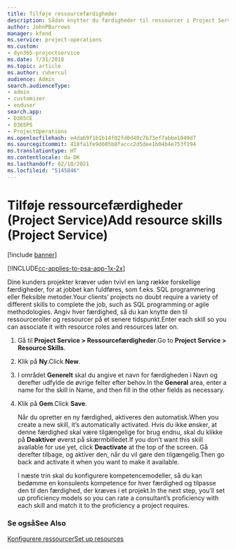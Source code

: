 ```yaml
---
title: Tilføje ressourcefærdigheder
description: Sådan knytter du færdigheder til ressourcer i Project Service
author: JohnPBurrows
manager: kfend
ms.service: project-operations
ms.custom:
- dyn365-projectservice
ms.date: 7/31/2018
ms.topic: article
ms.author: ruhercul
audience: Admin
search.audienceType:
- admin
- customizer
- enduser
search.app:
- D365CE
- D365PS
- ProjectOperations
ms.openlocfilehash: e4da69f1b1b14f02fd0d40c7b73ef7abbe1049d7
ms.sourcegitcommit: 418fa1fe9d605b8faccc2d5dee1b04b4e753f194
ms.translationtype: HT
ms.contentlocale: da-DK
ms.lasthandoff: 02/10/2021
ms.locfileid: "5145846"
---
```

# <a name="add-resource-skills-project-service"></a><span data-ttu-id="5490c-103">Tilføje ressourcefærdigheder (Project Service)</span><span class="sxs-lookup"><span data-stu-id="5490c-103">Add resource skills (Project Service)</span></span>

[!include [banner](../includes/psa-now-project-operations.md)]

[!INCLUDE[cc-applies-to-psa-app-1x-2x](../includes/cc-applies-to-psa-app-1x-2x.md)]

<span data-ttu-id="5490c-104">Dine kunders projekter kræver uden tvivl en lang række forskellige færdigheder, for at jobbet kan fuldføres, som f.eks. SQL programmering eller fleksible metoder.</span><span class="sxs-lookup"><span data-stu-id="5490c-104">Your clients’ projects no doubt require a variety of different skills to complete the job, such as SQL programming or agile methodologies.</span></span> <span data-ttu-id="5490c-105">Angiv hver færdighed, så du kan knytte den til ressourceroller og ressourcer på et senere tidspunkt.</span><span class="sxs-lookup"><span data-stu-id="5490c-105">Enter each skill so you can associate it with resource roles and resources later on.</span></span>  
  
1. <span data-ttu-id="5490c-106">Gå til **Project Service > Ressourcefærdigheder**.</span><span class="sxs-lookup"><span data-stu-id="5490c-106">Go to **Project Service > Resource Skills**.</span></span>  
  
2. <span data-ttu-id="5490c-107">Klik på **Ny**.</span><span class="sxs-lookup"><span data-stu-id="5490c-107">Click **New**.</span></span>  
  
3. <span data-ttu-id="5490c-108">I området **Generelt** skal du angive et navn for færdigheden i Navn og derefter udfylde de øvrige felter efter behov.</span><span class="sxs-lookup"><span data-stu-id="5490c-108">In the **General** area, enter a name for the skill in Name, and then fill in the other fields as necessary.</span></span>  
  
4. <span data-ttu-id="5490c-109">Klik på **Gem**.</span><span class="sxs-lookup"><span data-stu-id="5490c-109">Click **Save**.</span></span>  
  
   <span data-ttu-id="5490c-110">Når du opretter en ny færdighed, aktiveres den automatisk.</span><span class="sxs-lookup"><span data-stu-id="5490c-110">When you create a new skill, it’s automatically activated.</span></span> <span data-ttu-id="5490c-111">Hvis du ikke ønsker, at denne færdighed skal være tilgængelige for brug endnu, skal du klikke på **Deaktiver** øverst på skærmbilledet.</span><span class="sxs-lookup"><span data-stu-id="5490c-111">If you don’t want this skill available for use yet, click **Deactivate** at the top of the screen.</span></span> <span data-ttu-id="5490c-112">Gå derefter tilbage, og aktiver den, når du vil gøre den tilgængelig.</span><span class="sxs-lookup"><span data-stu-id="5490c-112">Then go back and activate it when you want to make it available.</span></span>  
  
   <span data-ttu-id="5490c-113">I næste trin skal du konfigurere kompetencemodeller, så du kan bedømme en konsulents kompetence for hver færdighed og tilpasse den til den færdighed, der kræves i et projekt.</span><span class="sxs-lookup"><span data-stu-id="5490c-113">In the next step, you’ll set up proficiency models so you can rate a consultant’s proficiency with each skill and match it to the proficiency a project requires.</span></span>  
  
### <a name="see-also"></a><span data-ttu-id="5490c-114">Se også</span><span class="sxs-lookup"><span data-stu-id="5490c-114">See Also</span></span>  
 [<span data-ttu-id="5490c-115">Konfigurere ressourcer</span><span class="sxs-lookup"><span data-stu-id="5490c-115">Set up resources</span></span>](../psa/set-up-resources.md)
